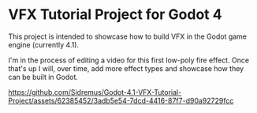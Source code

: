 # VFX Tutorial Project for Godot 4

This project is intended to showcase how to build VFX in the Godot game engine (currently 4.1).

I'm in the process of editing a video for this first low-poly fire effect. Once that's up I will, over time, add more effect types and showcase how they can be built in Godot.

https://github.com/Sidremus/Godot-4.1-VFX-Tutorial-Project/assets/62385452/3adb5e54-7dcd-4416-87f7-d90a92729fcc
